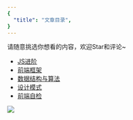 ```yaml
---
{
  "title": "文章目录",
}
---
```


请随意挑选你想看的内容，欢迎Star和评论~

- [JS进阶](./前端基础/JS进阶/JS进阶系列)
- [前端框架](./前端框架/vue/Vue系列之1-概览)
- [数据结构与算法](./数据结构与算法/总览)
- [设计模式](./设计模式/总览)
- [前端自检](./前端自检/总览)


![](https://blog.aaronkong.top/hero.png)
